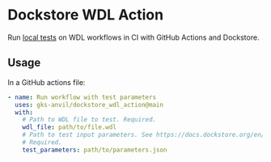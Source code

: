 # Dockstore WDL Action

Run [local tests](https://docs.dockstore.org/en/latest/getting-started/getting-started-with-wdl.html#testing-locally) on WDL workflows in CI with GitHub Actions and Dockstore.

## Usage

In a GitHub actions file:

```yaml
- name: Run workflow with test parameters
  uses: gks-anvil/dockstore_wdl_action@main
  with:
    # Path to WDL file to test. Required.
    wdl_file: path/to/file.wdl
    # Path to test input parameters. See https://docs.dockstore.org/en/latest/getting-started/getting-started-with-wdl.html#set-up-local-data.
    # Required.
    test_parameters: path/to/parameters.json
```
